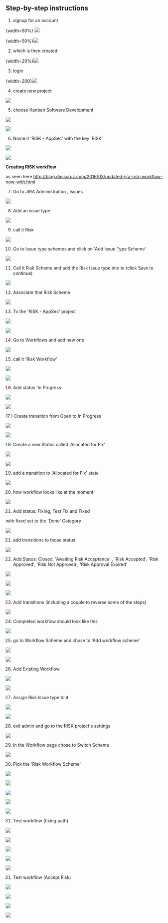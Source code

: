 ## Step-by-step instructions

1) signup for an account

{width=50%}
![](images/3f66f00c-3dc9-11e6-8020-adc9d1ff0dba.png)

{width=50%}![](images/54a13770-3dc9-11e6-8204-8e589d858acc.png)

2) which is then created

{width=20%}![](images/5e38eff8-3dc9-11e6-9220-3939d86c936c.png)

3) login

{width=200}![](images/381996b4-3dca-11e6-8ee7-c66e81868e8a.png)

4) create new project

![](images/91abc63e-3dca-11e6-822e-6781143f7c51.png)

5) choose Kanban Software Development

![](images/a6ba4366-3dca-11e6-814f-7f1d189701fa.png)

![](images/ca80ff2e-3dca-11e6-9340-7dd576cfabb3.png)

6) Name it 'RISK - AppSec' with the key 'RISK',

![](images/8a73cbea-3dcb-11e6-876f-b28e07bad7cb.png)

![](images/5e6864ac-3dcb-11e6-9f6d-c9dbb19295ee.png)

**Creating RISK workflow**

as seen here http://blog.diniscruz.com/2016/03/updated-jira-risk-workflow-now-with.html

7) Go to JIRA Administration , Issues

![](images/b55a56ee-3dcb-11e6-941d-c6f6b6ab9dc9.png)

8) Add an issue type

![](images/f35b0678-3dcb-11e6-92c5-9e7d1cf78d16.png)

9) call it Risk

![](images/10a5c61e-3dcc-11e6-88fc-d87a77f5ef0e.png)

10) Go to Issue type schemes and click on 'Add Issue Type Scheme'

![](images/6377d62a-3dcc-11e6-99e5-5483017ee580.png)

11) Call it Risk Scheme and add the Risk Issue type into to (click Save to continue)

![](images/a87773a2-3dcc-11e6-9c7d-1688d84b3ecf.png)

12) Associate that Risk Scheme

![](images/e522266c-3dcc-11e6-9aca-0f74d539b78c.png)

13) To the 'RISK - AppSec' project

![](images/ecf41f8a-3dcc-11e6-8531-93c371463acd.png)

![](images/1ae147f6-3dcd-11e6-9ff0-47cfdcf069ce.png)

14) Go to Workflows and add new one

![](images/7816a2ae-3dcd-11e6-9a29-3b6b0f7e5c0a.png)

15) call it 'Risk Workflow'

![](images/8b7a21e0-3dcd-11e6-8dfe-d2dc54af6441.png)

![](images/a06fa9bc-3dcd-11e6-82e9-a42cb425f162.png)

16) Add status 'In Progress

![](images/dd575028-3dcd-11e6-8b0a-c83b8966d5ea.png)

![](images/fb52ee16-3dcd-11e6-850c-7dbe99753a4c.png)

17 ) Create transition from Open to In Progress

![](images/5acfc2e2-3dce-11e6-88a5-f7dd104edea8.png)

![](images/8d566ed2-3dce-11e6-80d1-f7526e43dd67.png)

18) Create a new Status called 'Allocated for Fix'

![](images/b447ada8-3dce-11e6-887e-0ebb216149ce.png)

![](images/cc65c53c-3dce-11e6-8b8e-8573d0746824.png)

19) add a transition to 'Allocated for Fix' state

![](images/07e7f288-3dcf-11e6-82b2-96487b78e130.png)

20) how workflow looks like at the moment

![](images/6a8619b0-3dcf-11e6-8e04-22a36ceea5b9.png)

21) Add status: Fixing, Test Fix and Fixed

with fixed set to the 'Done' Category

![](images/9cfe0c30-3dd0-11e6-9b93-8df66d82e0c9.png)

21) add transitions to those status

![](images/d7602a48-3dd0-11e6-990b-890168824ebd.png)

22) Add Status: Closed, 'Awaiting Risk Acceptance' , 'Risk Accepted', 'Risk Approved', 'Risk Not Approved', 'Risk Approval Expired'

![](images/be8a59e8-3dd1-11e6-8075-46ce6c5e252c.png)

![](images/cc8ef602-3dd1-11e6-8b15-ec88e5a83c5c.png)

![](images/d5031a2a-3dd1-11e6-9188-aec6a472968d.png)

23) Add transitions (including a couple to reverse some of the steps)

![](images/a1feba3e-3dd2-11e6-8a5b-28a8224b4d7d.png)

24) Completed workflow should look like this

![](images/93fc50bc-3dd3-11e6-8646-ae20cc8262b3.png)

25) go to Workflow Scheme and chose to 'Add workflow scheme'

![](images/d8408fd0-3dd4-11e6-9f1f-d57ce4a11ed8.png)

![](images/e0dc43aa-3dd4-11e6-841e-61e8e9b0d485.png)

26) Add Existing Workflow

![](images/02d9969c-3dd5-11e6-8d03-c1bcc9f1aef2.png)

![](images/0b94ab8c-3dd5-11e6-9255-edb93334f424.png)

27) Assign Risk Issue type to it

![](images/189871ce-3dd5-11e6-8297-92e037054900.png)

![](images/2279cc92-3dd5-11e6-8ab3-9cd0a7092e2d.png)

28) exit admin and go to the RISK project's settings

![](images/8f986b30-3dd5-11e6-8101-58807a9cc582.png)

29) in the Workflow page chose to Switch Scheme

![](images/b6b3138c-3dd5-11e6-85a5-e5d4d3822d22.png)

30) Pick the 'Risk Workflow Scheme'

![](images/d1a36520-3dd5-11e6-8630-a0cfa9ed1c9e.png)

![](images/e232415e-3dd5-11e6-93f0-8ab67da3de18.png)

![](images/e6d89302-3dd5-11e6-9f97-56850cb52c99.png)

![](images/f3c14f5a-3dd5-11e6-8568-0ec71265df26.png)

![](images/fdf2155e-3dd5-11e6-91bc-b9643324e9bd.png)

31) Test workflow (fixing path)

![](images/290ef1ee-3dd6-11e6-83c3-de50cf0045d0.png)

![](images/3953bbc0-3dd6-11e6-8574-95bad360819c.png)

![](images/4d64417a-3dd6-11e6-91ab-0fb4f102f771.png)

![](images/566f75e6-3dd6-11e6-8735-4c6fdd36fb01.png)

![](images/6677a814-3dd6-11e6-86d8-8b4a37e3f4aa.png)

31) Test workflow (Accept Risk)

![](images/ac037160-3dd6-11e6-8283-72bcf317c62d.png)

![](images/b25a55e2-3dd6-11e6-94a5-06ea7a132635.png)

![](images/bca1c3b4-3dd6-11e6-8670-48607c345c38.png)

![](images/c2fc5198-3dd6-11e6-9b5a-03da9bfe529a.png)
